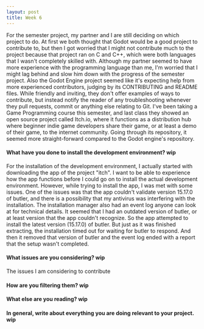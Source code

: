 ```yaml
---
layout: post
title: Week 6
---
```


  For the semester project, my partner and I are still deciding on which project to do. At first we both thought that Godot would be a good project to contribute to, but then I got worried that I might not contribute much to the project because that project ran on C and C++, which were both languages that I wasn't completely skilled with. Although my partner seemed to have more experience with the programming language than me, I'm worried that I might lag behind and slow him down with the progress of the semester project. Also the Godot Engine project seemed like it's expecting help from more experienced contributors, judging by its CONTRIBUTING and README files. While friendly and inviting, they don't offer examples of ways to contribute, but instead notify the reader of any troubleshooting whenever they pull requests, commit or anything else relating to Git. 
  I've been taking a Game Programming course this semester, and last class they showed an open source project called Itch.io, where it functions as a distribution hub where beginner indie game developers share their game, or at least a demo of their game, to the internet community. Going through its repository, it seemed more straight-forward compared to the Godot engine's repository.
  
  #### What have you done to install the development environment? wip
  
  For the installation of the development environment, I actually started with downloading the app of the project "itch". I want to be able to experience how the app functions before I could go on to install the actual development environment. 
  However, while trying to install the app, I was met with some issues. One of the issues was that the app couldn't validate version 15.17.0 of butler, and there is a possibility that my antivirus was interfering with the installation. The installation manager also had an event log anyone can look at for technical details. It seemed that I had an outdated version of butler, or at least version that the app couldn't recognize. So the app attempted to install the latest version (15.17.0) of butler. But just as it was finished extracting, the installation timed out for waiting for butler to respond. And then it removed that version of butler and the event log ended with a report that the setup wasn't completed.
  
  #### What issues are you considering? wip
  
 The issues I am considering to contribute 
  
  #### How are you filtering them? wip
  
  #### What else are you reading? wip
  
  #### In general, write about everything you are doing relevant to your project. wip
